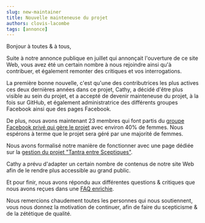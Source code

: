 ```yaml
---
slug: new-maintainer
title: Nouvelle mainteneuse du projet
authors: clovis-lacombe
tags: [annonce]
---
```


Bonjour à toutes & à tous,

Suite à notre annonce publique en juillet qui annonçait l'ouverture de ce site Web, vous avez été un certain nombre à nous rejoindre ainsi qu'à contribuer, et également remonter des critiques et vos interrogations.

La première bonne nouvelle, c'est qu'une des contributrices les plus actives ces deux dernières années dans ce projet, Cathy, a décidé d'être plus visible au sein du projet, et a accepté de devenir mainteneuse du projet, à la fois sur GitHub, et également administratrice des différents groupes Facebook ainsi que des pages Facebook.

De plus, nous avons maintenant 23 membres qui font partis du [groupe Facebook privé qui gère le projet](https://www.facebook.com/groups/tantra.entre.sceptiques.et.zeteticien.ne.s) avec environ 40% de femmes. Nous espérons à terme que le projet sera géré par une majorité de femmes.

Nous avons formalisé notre manière de fonctionner avec une page dédiée sur la [gestion du projet "Tantra entre Sceptiques"](/docs/what/project-management).

Cathy a prévu d'adapter un certain nombre de contenus de notre site Web afin de le rendre plus accessible au grand public.

Et pour finir, nous avons répondu aux différentes questions & critiques que nous avons reçues dans une [FAQ enrichie](/docs/what/faq).

Nous remercions chaudement toutes les personnes qui nous soutiennent, vous nous donnez la motivation de continuer, afin de faire du scepticisme & de la zététique de qualité.
